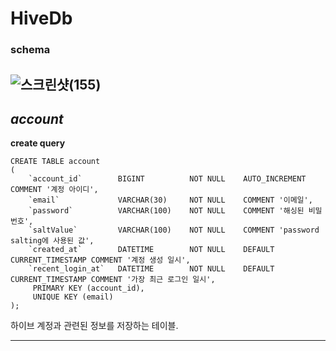 
# __HiveDb__
### schema
![스크린샷(155)](https://github.com/ks-wook/com2us_omok_server/assets/76806695/5d801330-5eab-4b78-8504-f6295b00ffc5)
---


## *account*

__create query__
```
CREATE TABLE account
(
    `account_id`        BIGINT          NOT NULL    AUTO_INCREMENT COMMENT '계정 아이디',
    `email`             VARCHAR(30)     NOT NULL    COMMENT '이메일',
    `password`          VARCHAR(100)    NOT NULL    COMMENT '해싱된 비밀번호',
    `saltValue`         VARCHAR(100)    NOT NULL    COMMENT 'password salting에 사용된 값',
    `created_at`        DATETIME        NOT NULL    DEFAULT CURRENT_TIMESTAMP COMMENT '계정 생성 일시',
    `recent_login_at`   DATETIME        NOT NULL    DEFAULT CURRENT_TIMESTAMP COMMENT '가장 최근 로그인 일시',
     PRIMARY KEY (account_id),
     UNIQUE KEY (email)
);
```

하이브 계정과 관련된 정보를 저장하는 테이블.


---
